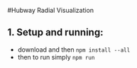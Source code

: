 #Hubway Radial Visualization

## 1. Setup and running:

- download and then `npm install --all`
- then to run simply `npm run`